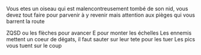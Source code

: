 Vous etes un oiseau qui est malencontreusement tombé de son nid, vous devez tout faire pour parvenir à y revenir
mais attention aux pièges qui vous barrent la route

ZQSD ou les flèches pour avancer
E pour monter les échelles
Les ennemis mettent un coeur de dégats, il faut sauter sur leur tete pour les tuer
Les pics vous tuent sur le coup
